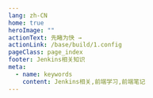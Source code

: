 ```yaml
---
lang: zh-CN
home: true
heroImage: ""
actionText: 先睹为快 →
actionLink: /base/build/1.config
pageClass: page_index
footer: Jenkins相关知识
meta:
  - name: keywords
    content: Jenkins相关,前端学习,前端笔记
---
```


<template>
    <div class="cont">
        <div id="large-header" class="large-header"></div>
            <div class="features">
        <div class="feature">
          <h2>Jenkins入门</h2> 
          <p>掌握Jenkins组件间的多种通信方式及数据同步Jenkins-cli3、Jenkinsx、Jenkins-router</p>
        </div>
        <div class="feature">
          <h2>Jenkins高级功能</h2> 
          <p>掌握一般项目中的配置、登录、权限认证、单元测试、国际化、富文本、上传下载等常见功能</p>
        </div>
      </div>
    </div>
</template>
